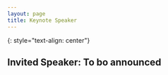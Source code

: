 ```yaml
---
layout: page
title: Keynote Speaker
---
```

{: style="text-align: center"}
## Invited Speaker: To bo announced
<!--
![Claudio_DiCiccio](/assets/img/Claudio_DiCiccio.jpg){:class="img-responsive" style="max-width: 50%; float: left; border-radius: 3%; margin-right: 25px"}

{: style="text-align: justify"}
Claudio Di Ciccio is an associate professor at the Department of Computer Science at Sapienza University of Rome. He previously worked as an assistant professor at the Vienna University of Economics and Business (WU Vienna, Austria). He received his PhD in Computer Science and Engineering from Sapienza in 2013 and has obtained national habilitations in the areas of Information Systems and Computer Science.

{: style="text-align: justify"}
His research interests focus on Process Mining, Automated Reasoning, and Blockchain. Claudio Di Ciccio is a member of the Steering Committee of the IEEE Task Force on Process Mining. He has also served as co-chair of various conferences, including the first Blockchain Forum at BPM in 2019, the third International Conference on Process Mining in 2021, and the twentieth International Conference on Business Process Management in 2022. Currently, he is the general co-chair of the upcoming 5th International Conference on Process Mining (ICPM 2023).

For more information, visit [here](http://claudio.diciccio.net/)

### Talk title: Automated Reasoning and Data Analytics for Declarative Process Mining

{: style="text-align: justify"}
A process describes the temporal evolution of a system. Capturing the rules that govern its control flow helps to understand the boundaries of its behaviour. With a declarative specification, a process is defined by those boundaries, expressed in terms of constraints rooted in temporal logic. The execution dynamics can vary as long as they do not violate such constraints, which specify the conditions that require or forbid the execution of actions. 
Manually providing a complete list of rules that depict process behaviour consistently, correctly, and precisely is a strenuous task. Process mining can offer valuable help to this end by resorting to the analysis of process data. 
This talk revolves around the recent advancements in research concerning the discovery of, and reasoning on, the declarative specifications of processes. The discourse will specifically focus on core tasks pertaining to the data-based extraction and verification of rules from a process management and mining perspective, with remarks on open challenges and future research avenues in the field.
-->
